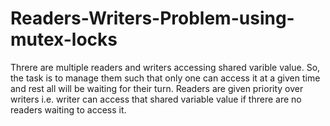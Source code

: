 # Readers-Writers-Problem-using-mutex-locks
Threre are multiple readers and writers accessing shared varible value. So, the task is to manage them such that only one can access it at a given time and rest all will be waiting for their turn. Readers are given priority over writers i.e. writer can access that shared variable value if threre are no readers waiting to access it.
